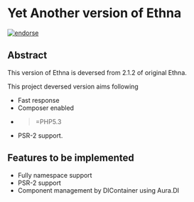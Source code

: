 Yet Another version of Ethna
====================================

[![endorse](https://api.coderwall.com/matsubo/endorsecount.png)](https://coderwall.com/matsubo)
  

Abstract
-------------------------------------
This version of Ethna is deversed from 2.1.2 of original Ethna.

This project deversed version aims following
- Fast response
- Composer enabled
- >=PHP5.3
- PSR-2 support.


Features to be implemented
-------------------------------------
- Fully namespace support
- PSR-2 support
- Component management by DIContainer using Aura.DI



